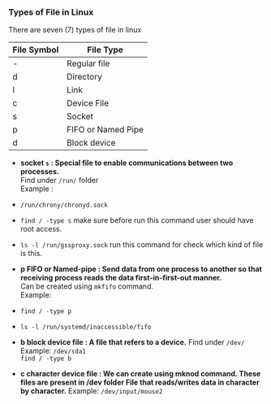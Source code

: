 ### Types of File in Linux

There are seven (7) types of file in linux

| File Symbol |  File Type  |
| ----- | ------|
| - | Regular file |
| d | Directory |
| l | Link |
| c | Device File |
| s | Socket |
| p | FIFO or Named Pipe |
| d | Block device |

- __socket ```s``` : Special file to enable communications between two processes.__  
Find under ```/run/``` folder  
Example :
- ```/run/chrony/chronyd.sock```  
- ```find / -type s```
make sure before run this command user should have root access.  
- ```ls -l /run/gssproxy.sock``` run this command for check which kind of file is this.  

- __p FIFO or Named-pipe : Send data from one process to another so that receiving process reads the data first-in-first-out manner.__  
Can be created using ```mkfifo``` command.  
Example:  
- ```find / -type p```  
- ```ls -l /run/systemd/inaccessible/fifo```  

- __b block device file : A file that refers to a device.__
Find under ```/dev/```  
Example:
```/dev/sda1```  
```find / -type b```

- __c character device file : We can create using mknod command. These files are present in /dev folder File that reads/writes data in character by character.__ 
    Example:
```/dev/input/mouse2```  


